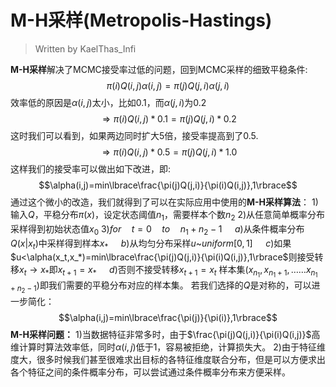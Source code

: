 <h1>
    M-H采样(Metropolis-Hastings)
</h1>

>Written by KaelThas_Infi

**M-H采样**解决了MCMC接受率过低的问题，回到MCMC采样的细致平稳条件:
$$\pi(i)Q(i,j)\alpha(i,j)=\pi(j)Q(j,i)\alpha(j,i)$$
效率低的原因是$\alpha(i,j)$太小，比如0.1，而$\alpha(j,i)$为0.2
$$\Rightarrow\pi(i)Q(i,j)*0.1=\pi(j)Q(j,i)*0.2$$
这时我们可以看到，如果两边同时扩大5倍，接受率提高到了0.5.
$$\Rightarrow\pi(i)Q(i,j)*0.5=\pi(j)Q(j,i)*1.0$$
这样我们的接受率可以做出如下改进，即:
$$\alpha(i,j)=min\lbrace\frac{\pi(j)Q(j,i)}{\pi(i)Q(i,j)},1\rbrace$$
通过这个微小的改造，我们就得到了可以在实际应用中使用的**M-H采样算法**：
$1)$输入$Q$，平稳分布$\pi(x)$，设定状态阈值$n_1$，需要样本个数$n_2$
$2)$从任意简单概率分布采样得到初始状态值$x_0$
$3)for\quad t=0\quad to \quad n_1+n_2-1$
$\quad a)$从条件概率分布$Q(x|x_t)$中采样得到样本$x_*$
$\quad b)$从均匀分布采样$u$~$uniform[0,1]$
$\quad c)$如果$u<\alpha(x_t,x_*)=min\lbrace\frac{\pi(j)Q(j,i)}{\pi(i)Q(i,j)},1\rbrace$则接受转移$x_t\rightarrow x_*$即$x_{t+1}=x_*$
$\quad d)$否则不接受转移$x_{t+1}=x_t$
样本集$(x_{n_1},x_{n_1+1},……x_{n_1+n_2-1})$即我们需要的平稳分布对应的样本集。
若我们选择的$Q$是对称的，可以进一步简化：
$$\alpha(i,j)=min\lbrace\frac{\pi(j)}{\pi(i)},1\rbrace$$
**M-H采样问题：**
$1)$当数据特征非常多时，由于$\frac{\pi(j)Q(j,i)}{\pi(i)Q(i,j)}$高维计算时算法效率低，同时$\alpha(i,j)$低于1，容易被拒绝，计算损失大。
$2)$由于特征维度大，很多时候我们甚至很难求出目标的各特征维度联合分布，但是可以方便求出各个特征之间的条件概率分布，可以尝试通过条件概率分布来方便采样。